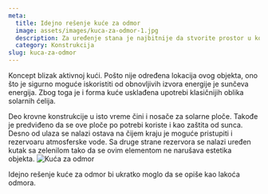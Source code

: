 ```yaml
---
meta:
  title: Idejno rešenje kuće za odmor
  image: assets/images/kuca-za-odmor-1.jpg
  description: Za uređenje stana je najbitnije da stvorite prostor u kome ćete se osećati onako kako vi to želite, kao kod kuće. Arhitekta je tu da vam pomogne u kreiranju i realizaciji ideje. Ovde je prikazano nekoliko ideja uređenje stana, koje su rađene zahtevima vlasnika.
  category: Konstrukcija
slug: kuca-za-odmor
---
```

Koncept blizak aktivnoj kući. Pošto nije određena lokacija ovog objekta, ono što je sigurno moguće iskoristiti od obnovljivih izvora energije je sunčeva energija. Zbog toga je i forma kuće usklađena upotrebi klasičnijih oblika solarnih ćelija. 

Deo krovne konstrukcije u isto vreme čini i nosače za solarne ploče. Takođe je predviđeno da se ove ploče po potrebi koriste i kao zaštita od sunca. Desno od ulaza se nalazi ostava na čijem kraju je moguće pristupiti i rezervoaru atmosferske vode. Sa druge strane rezervora se nalazi uređen kutak sa zelenilom tako da se ovim elementom ne narušava estetika objekta. 
![Kuća za odmor](../assets/images/kuca-za-odmor-1.jpg)

Idejno rešenje kuće za odmor bi ukratko moglo da se opiše kao lakoća odmora. 

